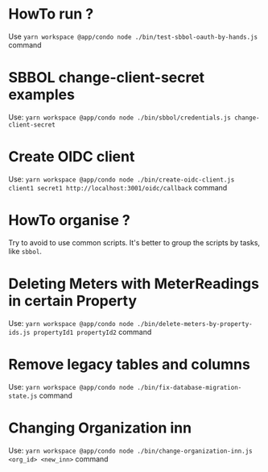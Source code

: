 # HowTo run ?

Use `yarn workspace @app/condo node ./bin/test-sbbol-oauth-by-hands.js` command

# SBBOL change-client-secret examples #

Use: `yarn workspace @app/condo node ./bin/sbbol/credentials.js change-client-secret`

# Create OIDC client #

Use: `yarn workspace @app/condo node ./bin/create-oidc-client.js client1 secret1 http://localhost:3001/oidc/callback` command

# HowTo organise ?

Try to avoid to use common scripts. It's better to group the scripts by tasks, like `sbbol`.

# Deleting Meters with MeterReadings in certain Property

Use: `yarn workspace @app/condo node ./bin/delete-meters-by-property-ids.js propertyId1 propertyId2` command

# Remove legacy tables and columns

Use: `yarn workspace @app/condo node ./bin/fix-database-migration-state.js` command

# Changing Organization inn

Use: `yarn workspace @app/condo node ./bin/change-organization-inn.js <org_id> <new_inn>` command

